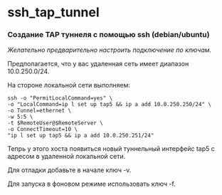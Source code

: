 # ssh_tap_tunnel
### Создание TAP туннеля с помощью ssh (debian/ubuntu)

*Желательно предварительно настроить подключение по ключам.*

Предполагается, что у вас удаленная сеть имеет диапазон 10.0.250.0/24. 

На стороне локальной сети выполняем:

    ssh -o "PermitLocalCommand=yes" \ 
    -o "LocalCommand=ip l set up tap5 && ip a add 10.0.250.250/24" \ 
    -o Tunnel=ethernet \ 
    -w 5:5 \ 
    -t $RemoteUser@$RemoteServer \ 
    -o ConnectTimeout=10 \ 
    "ip l set up tap5 && ip a add 10.0.250.251/24"

Тепрь у этого хоста появиться новый туннельный интерфейс tap5 с адресом в удаленной локальной сети.

Для отладки добавьте в начале ключ -v. 

Для запуска в фоновом режиме использовать ключ -f.
